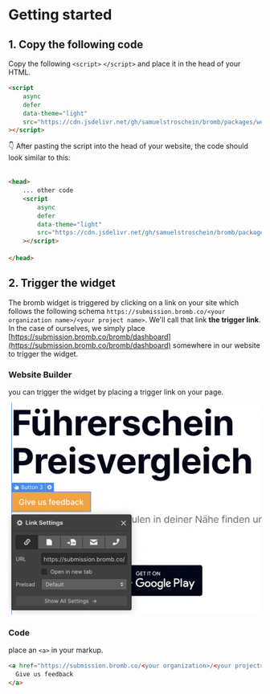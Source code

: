 
# Getting started 

## 1. Copy the following code

Copy the following `<script>` `</script>` and place it in the head of your HTML. 

```html
<script
	async
	defer
	data-theme="light"
	src="https://cdn.jsdelivr.net/gh/samuelstroschein/bromb/packages/web/dist/widget.js"
></script>
```

<aside>
👇 After pasting the script into the head of your website, the code should look similar to this:

</aside>

```html

<head>
	... other code
	<script
		async
		defer
		data-theme="light"
		src="https://cdn.jsdelivr.net/gh/samuelstroschein/bromb/packages/web/dist/widget.js"
	></script>

</head>
```

## 2. Trigger the widget

The bromb widget is triggered by clicking on a link on your site which follows the following schema `https://submission.bromb.co/<your organization name>/<your project name>`. We'll call that link **the trigger link**. In the case of ourselves, we simply place [https://submission.bromb.co/bromb/dashboard](https://submission.bromb.co/bromb/dashboard) somewhere in our website to trigger the widget.

### Website Builder

you can trigger the widget by placing a trigger link on your page. 

![Screenshot 2021-10-24 at 11.59.31.png](assets/webflow.png)

### Code

place an `<a>` in your markup. 

```html
<a href="https://submission.bromb.co/<your organization>/<your project>">
  Give us feedback
</a>
```

